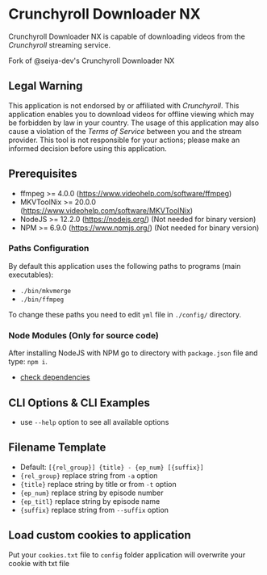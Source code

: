 # Crunchyroll Downloader NX

Crunchyroll Downloader NX is capable of downloading videos from the *Crunchyroll* streaming service.

Fork of @seiya-dev's Crunchyroll Downloader NX

## Legal Warning

This application is not endorsed by or affiliated with *Crunchyroll*. This application enables you to download videos for offline viewing which may be forbidden by law in your country. The usage of this application may also cause a violation of the *Terms of Service* between you and the stream provider. This tool is not responsible for your actions; please make an informed decision before using this application.

## Prerequisites

* ffmpeg >= 4.0.0 (https://www.videohelp.com/software/ffmpeg)
* MKVToolNix >= 20.0.0 (https://www.videohelp.com/software/MKVToolNix)
* NodeJS >= 12.2.0 (https://nodejs.org/) (Not needed for binary version)
* NPM >= 6.9.0 (https://www.npmjs.org/) (Not needed for binary version)

### Paths Configuration

By default this application uses the following paths to programs (main executables):
* `./bin/mkvmerge`
* `./bin/ffmpeg`

To change these paths you need to edit `yml` file in `./config/` directory.

### Node Modules (Only for source code)

After installing NodeJS with NPM go to directory with `package.json` file and type: `npm i`.
* [check dependencies](https://david-dm.org/anidl/crunchyroll-downloader-nx)

## CLI Options & CLI Examples

* use `--help` option to see all available options

## Filename Template

* Default: `[{rel_group}] {title} - {ep_num} [{suffix}]`
* `{rel_group}` replace string from `-a` option
* `{title}` replace string by title or from `-t` option
* `{ep_num}` replace string by episode number
* `{ep_titl}` replace string by episode name
* `{suffix}` replace string from `--suffix` option

## Load custom cookies to application

Put your `cookies.txt` file to `config` folder
application will overwrite your cookie with txt file
